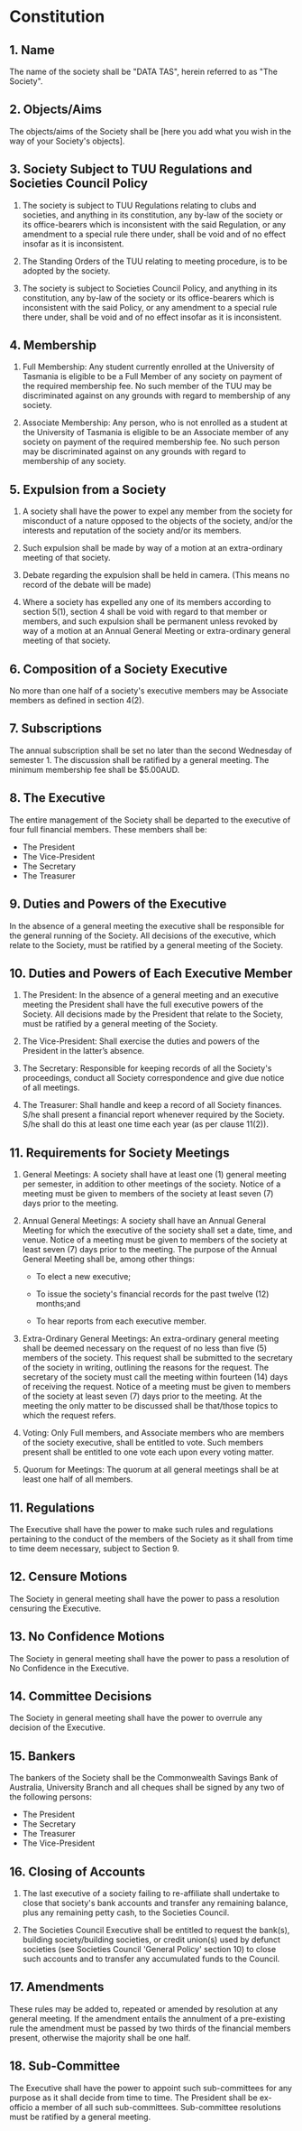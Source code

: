 # Constitution

## 1. Name

The name of the society shall be "DATA TAS", herein referred to as "The Society".

## 2. Objects/Aims

The objects/aims of the Society shall be [here you add what you wish in the way of your Society's objects].

## 3. Society Subject to TUU Regulations and Societies Council Policy

1. The society is subject to TUU Regulations relating to clubs and societies, and anything in its constitution, any by-law of the society or its office-bearers which is inconsistent with the said Regulation, or any amendment to a special rule there under, shall be void and of no effect insofar as it is inconsistent.

2. The Standing Orders of the TUU relating to meeting procedure, is to be adopted by the society.

3. The society is subject to Societies Council Policy, and anything in its constitution, any by-law of the society or its office-bearers which is inconsistent with the said Policy, or any amendment to a special rule there under, shall be void and of no effect insofar as it is inconsistent.

## 4. Membership

1. Full Membership: Any student currently enrolled at the University of Tasmania is eligible to be a Full Member of any society on payment of the required membership fee. No such member of the TUU may be discriminated against on any grounds with regard to membership of any society.

2. Associate Membership: Any person, who is not enrolled as a student at the University of Tasmania is eligible to be an Associate member of any society on payment of the required membership fee. No such person may be discriminated against on any grounds with regard to membership of any society.

## 5. Expulsion from a Society

1. A society shall have the power to expel any member from the society for misconduct of a nature opposed to the objects of the society, and/or the interests and reputation of the society and/or its members.

2. Such expulsion shall be made by way of a motion at an extra-ordinary meeting of that society.

3. Debate regarding the expulsion shall be held in camera. (This means no record of the debate will be made)

4. Where a society has expelled any one of its members according to section 5(1), section 4 shall be void with regard to that member or members, and such expulsion shall be permanent unless revoked by way of a motion at an Annual General Meeting or extra-ordinary general meeting of that society.

## 6. Composition of a Society Executive

No more than one half of a society's executive members may be Associate members as defined in section 4(2).

## 7. Subscriptions

The annual subscription shall be set no later than the second Wednesday of semester 1. The discussion shall be ratified by a general meeting. The minimum membership fee shall be $5.00AUD.

## 8. The Executive

The entire management of the Society shall be departed to the executive of four full financial members. These members shall be:

- The President
- The Vice-President
- The Secretary
- The Treasurer

## 9. Duties and Powers of the Executive

In the absence of a general meeting the executive shall be responsible for the general running of the Society. All decisions of the executive, which relate to the Society, must be ratified by a general meeting of the Society.

## 10. Duties and Powers of Each Executive Member

1. The President: In the absence of a general meeting and an executive meeting the President shall have the full executive powers of the Society. All decisions made by the President that relate to the Society, must be ratified by a general meeting of the Society.

2. The Vice-President: Shall exercise the duties and powers of the President in the latter’s absence.

3. The Secretary: Responsible for keeping records of all the Society's proceedings, conduct all Society correspondence and give due notice of all meetings.

4. The Treasurer: Shall handle and keep a record of all Society finances. S/he shall present a financial report whenever required by the Society. S/he shall do this at least one time each year (as per clause 11(2)).

## 11. Requirements for Society Meetings

1. General Meetings: A society shall have at least one (1) general meeting per semester, in addition to other meetings of the society. Notice of a meeting must be given to members of the society at least seven (7) days prior to the meeting.

2. Annual General Meetings: A society shall have an Annual General Meeting for which the executive of the society shall set a date, time, and venue. Notice of a meeting must be given to members of the society at least seven (7) days prior to the meeting. The purpose of the Annual General Meeting shall be, among other things:

    - To elect a new executive;

    - To issue the society's financial records for the past twelve (12) months;and

    - To hear reports from each executive member.

3. Extra-Ordinary General Meetings: An extra-ordinary general meeting shall be deemed necessary on the request of no less than five (5) members of the society. This request shall be submitted to the secretary of the society in writing, outlining the reasons for the request. The secretary of the society must call the meeting within fourteen (14) days of receiving the request. Notice of a meeting must be given to members of the society at least seven (7) days prior to the meeting. At the meeting the only matter to be discussed shall be that/those topics to which the request refers.

4. Voting: Only Full members, and Associate members who are members of the society executive, shall be entitled to vote. Such members present shall be entitled to one vote each upon every voting matter.

5. Quorum for Meetings: The quorum at all general meetings shall be at least one half of all members.

## 11. Regulations

The Executive shall have the power to make such rules and regulations pertaining to the conduct of the members of the Society as it shall from time to time deem necessary, subject to Section 9.

## 12. Censure Motions

The Society in general meeting shall have the power to pass a resolution censuring the Executive.

## 13. No Confidence Motions

The Society in general meeting shall have the power to pass a resolution of No Confidence in the Executive.

## 14. Committee Decisions

The Society in general meeting shall have the power to overrule any decision of the Executive.

## 15. Bankers

The bankers of the Society shall be the Commonwealth Savings Bank of Australia, University Branch and all cheques shall be signed by any two of the following persons:

- The President
- The Secretary
- The Treasurer
- The Vice-President

## 16. Closing of Accounts

1. The last executive of a society failing to re-affiliate shall undertake to close that society's bank accounts and transfer any remaining balance, plus any remaining petty cash, to the Societies Council.

2. The Societies Council Executive shall be entitled to request the bank(s), building society/building societies, or credit union(s) used by defunct societies (see Societies Council 'General Policy' section 10) to close such accounts and to transfer any accumulated funds to the Council.

## 17. Amendments

These rules may be added to, repeated or amended by resolution at any general meeting. If the amendment entails the annulment of a pre-existing rule the amendment must be passed by two thirds of the financial members present, otherwise the majority shall be one half.

## 18. Sub-Committee

The Executive shall have the power to appoint such sub-committees for any purpose as it shall decide from time to time. The President shall be ex-officio a member of all such sub-committees. Sub-committee resolutions must be ratified by a general meeting.
